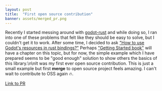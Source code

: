 ```yaml
---
layout: post
title:  "First open source contribution"
banner: assets/merged_pr.png
---
```


Recently I started messing around with [godot-rust](https://github.com/godot-rust/godot-rust) and while doing so, I ran into one of these problems that felt like they should be easy to solve, but I couldn't get it to work. After some time, I decided to ask [\"How to use Godot's resources in rust bindings?\"](https://github.com/godot-rust/godot-rust/issues/559) Perhaps [\"Getting Started book\"](https://godot-rust.github.io/book/getting-started.html) will have a chapter on this topic, but for now, the simple example which I have prepared seems to be \"good enough\" solution to show others the basics of this library.\n\nIt was my first ever open source contribution. This is just a small example but first **merge** to open source project feels amazing. I can't wait to contribute to OSS again 🔥. 

[Link to PR](https://github.com/godot-rust/godot-rust/pull/563)
